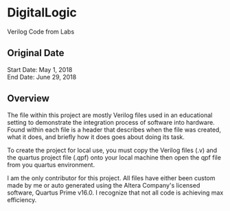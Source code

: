 # DigitalLogic
Verilog Code from Labs

## Original Date
Start Date: May 1, 2018  
End Date: June 29, 2018

## Overview
The file within this project are mostly Verilog files used in an educational 
setting to demonstrate the integration process of software into hardware.
Found within each file is a header that describes when the file was created, 
what it does, and briefly how it does goes about doing its task.

To create the project for local use, you must copy the Verilog files (.v) and
the quartus project file (.qpf) onto your local machine then open the qpf file
from you quartus environment.

I am the only contributor for this project.  All files have either been custom
made by me or auto generated using the Altera Company's licensed software, 
Quartus Prime v16.0.  I recognize that not all code is achieving max efficiency.
